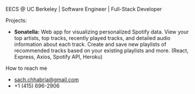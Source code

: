 EECS @ UC Berkeley | Software Engineer | Full-Stack Developer

Projects:

- **Sonatella:** Web app for visualizing personalized Spotify data. View your top artists, top tracks, recently played tracks, and detailed audio information about each track. Create and save new playlists of recommended tracks based on your existing playlists and more. (React, Express, Axios, Spotify API, Heroku)

How to reach me

- sach.chhabria@gmail.com
- +1 (415) 696-2906

